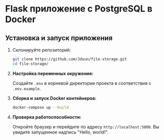 # Flask приложение с PostgreSQL в Docker





## Установка и запуск приложения


1. Склонируйте репозиторий:
   ```sh
   git clone https://github.com/Jduun/file-storage.git
   cd file-storage/
   ```
   
2. **Настройка переменных окружения:**

    Создайте `.env` в корневой директории проекта в соответствии с `.env.example`.

3. **Сборка и запуск Docker контейнеров:**

      ```sh
      docker-compose up --build
      ```

4. **Проверка работоспособности:**

   Откройте браузер и перейдите по адресу `http://localhost:5000`. Вы увидите запущенное надпись "Hello, world!".

